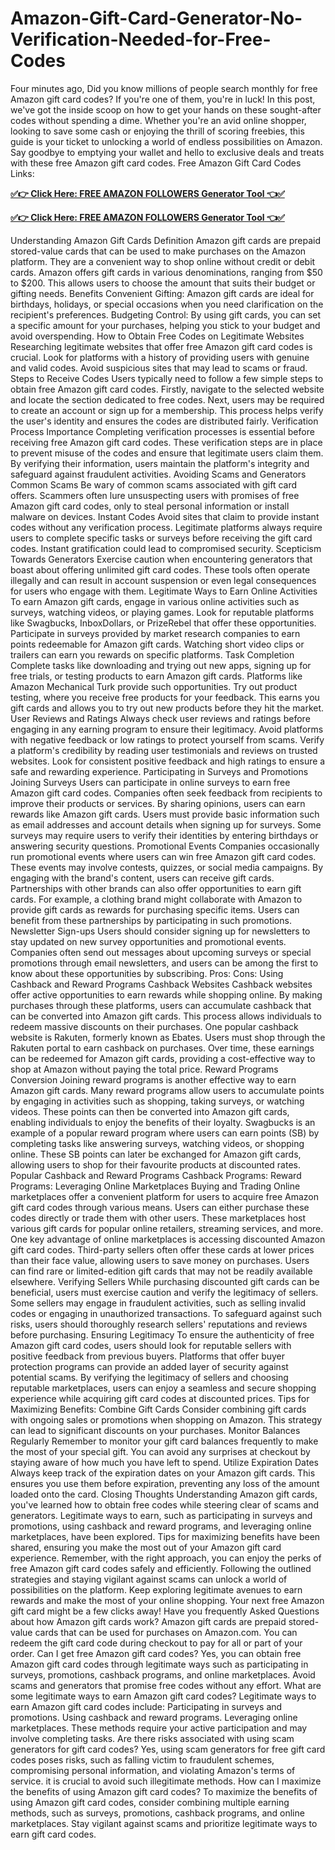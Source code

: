 # Amazon-Gift-Card-Generator-No-Verification-Needed-for-Free-Codes
Four minutes ago, Did you know millions of people search monthly for free Amazon gift card codes? If you're one of them, you're in luck! In this post, we've got the inside scoop on how to get your hands on these sought-after codes without spending a dime. Whether you're an avid online shopper, looking to save some cash or enjoying the thrill of scoring freebies, this guide is your ticket to unlocking a world of endless possibilities on Amazon. Say goodbye to emptying your wallet and hello to exclusive deals and treats with these free Amazon gift card codes. Free Amazon Gift Card Codes Links:



**[✅👉 Click Here: FREE AMAZON FOLLOWERS Generator Tool 👈✅](https://usaofferzon.com/amazongiftcard)**



**[✅👉 Click Here: FREE AMAZON FOLLOWERS Generator Tool 👈✅](https://usaofferzon.com/giftcard/)**




Understanding Amazon Gift Cards Definition
Amazon gift cards are prepaid stored-value cards that can be used to make purchases on the Amazon platform. They are a convenient way to shop online without credit or debit cards.
Amazon offers gift cards in various denominations, ranging from $50 to $200. This allows users to choose the amount that suits their budget or gifting needs. Benefits
Convenient Gifting: Amazon gift cards are ideal for birthdays, holidays, or special occasions when you need clarification on the recipient's preferences. Budgeting Control: By using gift cards, you can set a specific amount for your purchases, helping you stick to your budget and avoid overspending. How to Obtain Free Codes on Legitimate Websites
Researching legitimate websites that offer free Amazon gift card codes is crucial. Look for platforms with a history of providing users with genuine and valid codes. Avoid suspicious sites that may lead to scams or fraud. Steps to Receive Codes
Users typically need to follow a few simple steps to obtain free Amazon gift card codes. Firstly, navigate to the selected website and locate the section dedicated to free codes. Next, users may be required to create an account or sign up for a membership. This process helps verify the user's identity and ensures the codes are distributed fairly. Verification Process Importance
Completing verification processes is essential before receiving free Amazon gift card codes. These verification steps are in place to prevent misuse of the codes and ensure that legitimate users claim them. By verifying their information, users maintain the platform's integrity and safeguard against fraudulent activities. Avoiding Scams and Generators Common Scams
Be wary of common scams associated with gift card offers. Scammers often lure unsuspecting users with promises of free Amazon gift card codes, only to steal personal information or install malware on devices. Instant Codes
Avoid sites that claim to provide instant codes without any verification process. Legitimate platforms always require users to complete specific tasks or surveys before receiving the gift card codes. Instant gratification could lead to compromised security. Scepticism Towards Generators
Exercise caution when encountering generators that boast about offering unlimited gift card codes. These tools often operate illegally and can result in account suspension or even legal consequences for users who engage with them. Legitimate Ways to Earn Online Activities
To earn Amazon gift cards, engage in various online activities such as surveys, watching videos, or playing games. Look for reputable platforms like Swagbucks, InboxDollars, or PrizeRebel that offer these opportunities.
Participate in surveys provided by market research companies to earn points redeemable for Amazon gift cards. Watching short video clips or trailers can earn you rewards on specific platforms. Task Completion
Complete tasks like downloading and trying out new apps, signing up for free trials, or testing products to earn Amazon gift cards. Platforms like Amazon Mechanical Turk provide such opportunities.
Try out product testing, where you receive free products for your feedback. This earns you gift cards and allows you to try out new products before they hit the market. User Reviews and Ratings
Always check user reviews and ratings before engaging in any earning program to ensure their legitimacy. Avoid platforms with negative feedback or low ratings to protect yourself from scams.
Verify a platform's credibility by reading user testimonials and reviews on trusted websites. Look for consistent positive feedback and high ratings to ensure a safe and rewarding experience.
Participating in Surveys and Promotions Joining Surveys
Users can participate in online surveys to earn free Amazon gift card codes. Companies often seek feedback from recipients to improve their products or services. By sharing opinions, users can earn rewards like Amazon gift cards.
Users must provide basic information such as email addresses and account details when signing up for surveys. Some surveys may require users to verify their identities by entering birthdays or answering security questions. Promotional Events
Companies occasionally run promotional events where users can win free Amazon gift card codes. These events may involve contests, quizzes, or social media campaigns. By engaging with the brand's content, users can receive gift cards.
Partnerships with other brands can also offer opportunities to earn gift cards. For example, a clothing brand might collaborate with Amazon to provide gift cards as rewards for purchasing specific items. Users can benefit from these partnerships by participating in such promotions. Newsletter Sign-ups
Users should consider signing up for newsletters to stay updated on new survey opportunities and promotional events. Companies often send out messages about upcoming surveys or special promotions through email newsletters, and users can be among the first to know about these opportunities by subscribing.
Pros: Cons: Using Cashback and Reward Programs Cashback Websites
Cashback websites offer active opportunities to earn rewards while shopping online. By making purchases through these platforms, users can accumulate cashback that can be converted into Amazon gift cards. This process allows individuals to redeem massive discounts on their purchases.
One popular cashback website is Rakuten, formerly known as Ebates. Users must shop through the Rakuten portal to earn cashback on purchases. Over time, these earnings can be redeemed for Amazon gift cards, providing a cost-effective way to shop at Amazon without paying the total price. Reward Programs Conversion
Joining reward programs is another effective way to earn Amazon gift cards. Many reward programs allow users to accumulate points by engaging in activities such as shopping, taking surveys, or watching videos. These points can then be converted into Amazon gift cards, enabling individuals to enjoy the benefits of their loyalty.
Swagbucks is an example of a popular reward program where users can earn points (SB) by completing tasks like answering surveys, watching videos, or shopping online. These SB points can later be exchanged for Amazon gift cards, allowing users to shop for their favourite products at discounted rates. Popular Cashback and Reward Programs
Cashback Programs: Reward Programs: Leveraging Online Marketplaces Buying and Trading
Online marketplaces offer a convenient platform for users to acquire free Amazon gift card codes through various means. Users can either purchase these codes directly or trade them with other users. These marketplaces host various gift cards for popular online retailers, streaming services, and more.
One key advantage of online marketplaces is accessing discounted Amazon gift card codes. Third-party sellers often offer these cards at lower prices than their face value, allowing users to save money on purchases. Users can find rare or limited-edition gift cards that may not be readily available elsewhere. Verifying Sellers
While purchasing discounted gift cards can be beneficial, users must exercise caution and verify the legitimacy of sellers. Some sellers may engage in fraudulent activities, such as selling invalid codes or engaging in unauthorized transactions. To safeguard against such risks, users should thoroughly research sellers' reputations and reviews before purchasing. Ensuring Legitimacy
To ensure the authenticity of free Amazon gift card codes, users should look for reputable sellers with positive feedback from previous buyers. Platforms that offer buyer protection programs can provide an added layer of security against potential scams. By verifying the legitimacy of sellers and choosing reputable marketplaces, users can enjoy a seamless and secure shopping experience while acquiring gift card codes at discounted prices. Tips for Maximizing Benefits: Combine Gift Cards
Consider combining gift cards with ongoing sales or promotions when shopping on Amazon. This strategy can lead to significant discounts on your purchases. Monitor Balances Regularly
Remember to monitor your gift card balances frequently to make the most of your special gift. You can avoid any surprises at checkout by staying aware of how much you have left to spend. Utilize Expiration Dates
Always keep track of the expiration dates on your Amazon gift cards. This ensures you use them before expiration, preventing any loss of the amount loaded onto the card. Closing Thoughts
Understanding Amazon gift cards, you've learned how to obtain free codes while steering clear of scams and generators. Legitimate ways to earn, such as participating in surveys and promotions, using cashback and reward programs, and leveraging online marketplaces, have been explored. Tips for maximizing benefits have been shared, ensuring you make the most out of your Amazon gift card experience.
Remember, with the right approach, you can enjoy the perks of free Amazon gift card codes safely and efficiently. Following the outlined strategies and staying vigilant against scams can unlock a world of possibilities on the platform. Keep exploring legitimate avenues to earn rewards and make the most of your online shopping. Your next free Amazon gift card might be a few clicks away! Have you frequently Asked Questions about how Amazon gift cards work?
Amazon gift cards are prepaid stored-value cards that can be used for purchases on Amazon.com. You can redeem the gift card code during checkout to pay for all or part of your order. Can I get free Amazon gift card codes?
Yes, you can obtain free Amazon gift card codes through legitimate ways such as participating in surveys, promotions, cashback programs, and online marketplaces. Avoid scams and generators that promise free codes without any effort. What are some legitimate ways to earn Amazon gift card codes?
Legitimate ways to earn Amazon gift card codes include:
Participating in surveys and promotions.
Using cashback and reward programs.
Leveraging online marketplaces.
These methods require your active participation and may involve completing tasks. Are there risks associated with using scam generators for gift card codes?
Yes, using scam generators for free gift card codes poses risks, such as falling victim to fraudulent schemes, compromising personal information, and violating Amazon's terms of service.  it is crucial to avoid such illegitimate methods. How can I maximize the benefits of using Amazon gift card codes?
To maximize the benefits of using Amazon gift card codes, consider combining multiple earning methods, such as surveys, promotions, cashback programs, and online marketplaces. Stay vigilant against scams and prioritize legitimate ways to earn gift card codes.
